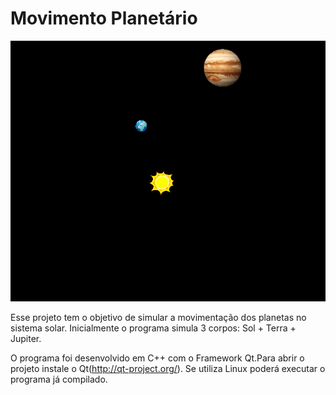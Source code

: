 Movimento Planetário
====================
![alt tag](https://raw.githubusercontent.com/eccard/Movimento_Planetario/master/sh.png)

Esse projeto tem o objetivo de simular a movimentação dos planetas no sistema solar. 
Inicialmente o programa simula 3 corpos: Sol + Terra + Jupiter.

O programa foi desenvolvido em C++ com o Framework Qt.Para abrir o projeto instale 
o Qt(http://qt-project.org/). Se utiliza Linux poderá executar o programa já compilado.
